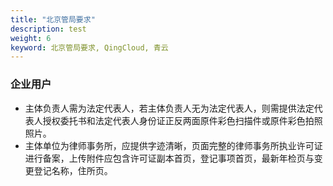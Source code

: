 ```yaml
---
title: "北京管局要求"
description: test
weight: 6
keyword: 北京管局要求, QingCloud, 青云
---
```




### 企业用户

- 主体负责人需为法定代表人，若主体负责人无为法定代表人，则需提供法定代表人授权委托书和法定代表人身份证正反两面原件彩色扫描件或原件彩色拍照照片。
- 主体单位为律师事务所，应提供字迹清晰，页面完整的律师事务所执业许可证进行备案，上传附件应包含许可证副本首页，登记事项首页，最新年检页与变更登记名称，住所页。